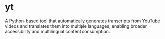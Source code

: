 # yt
A Python-based tool that automatically generates transcripts from YouTube videos and translates them into multiple languages, enabling broader accessibility and multilingual content consumption.
